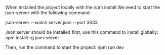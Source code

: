 When installed the project locally with the npm install
We need to start the json-server with the following command:

json-server --watch server.json --port 3333

Json server should be installed first, use this command to install globally:
npm install -g json-server

Then, run the command to start the project:
npm run dev